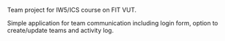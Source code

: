Team project for IW5/ICS course on FIT VUT.

Simple application for team communication including login form, option to create/update teams and activity log.
